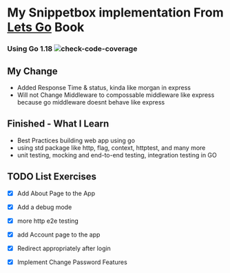 <h1>My Snippetbox implementation From <a href ="https://lets-go-further.alexedwards.net/">Lets Go<a> Book</h1>

### Using Go 1.18 ![check-code-coverage](https://img.shields.io/badge/coverage-55%25-yellow)

<h2>My Change</h2>
<ul>
<li>Added Response Time & status, kinda like morgan in express</li>
<li>Will not Change Middleware to compossable middleware like express because go middleware doesnt behave like express</li>
</ul>
<h2>Finished - What I Learn</h2>
<ul>
<li>Best Practices building web app using go</li>
<li>using std package like http, flag, context, httptest, and many more</li>
<li>unit testing, mocking and end-to-end testing, integration testing in GO </li>
</ul>
<h2>TODO List Exercises </h2>

- [x] Add About Page to the App
- [x] Add a debug mode
- [x] more http e2e testing
- [x] add Account page to the app
- [x] Redirect appropriately after login
- [x] Implement Change Password Features 



